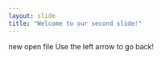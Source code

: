 ```yaml
---
layout: slide
title: "Welcome to our second slide!"
---
```

new open file 
Use the left arrow to go back!
